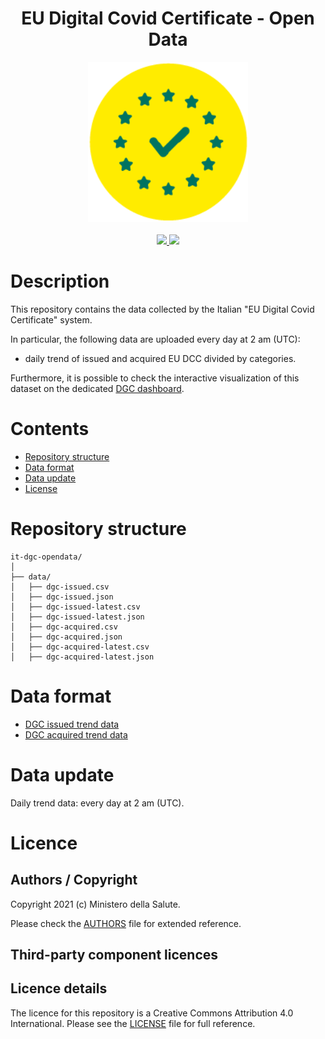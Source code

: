 <h1 align="center">EU Digital Covid Certificate - Open Data</h1>

<div align="center">
<img width="256" height="256" src="img/logo-dcg.png">
</div>

<br />
<div align="center">
    <!-- CoC -->
    <a href="CODE_OF_CONDUCT.md">
      <img src="https://img.shields.io/badge/Contributor%20Covenant-v2.0%20adopted-ff69b4.svg" />
    </a>
    <!-- last commit -->
    <a href="https://github.com/ministero-salute/it-dgc-opendata/commits/master">
      <img src="https://img.shields.io/github/last-commit/ministero-salute/it-dgc-opendata" />
    </a>

</div>

# Description

This repository contains the data collected by the Italian "EU Digital Covid Certificate" system.

In particular, the following data are uploaded every day at 2 am (UTC):
- daily trend of issued and acquired EU DCC divided by categories.

Furthermore, it is possible to check the interactive visualization of this dataset on the dedicated [DGC dashboard](https://www.dgc.gov.it/spa/dashboard).

# Contents

- [Repository structure](#repository-structure)
- [Data format](#data-format)
- [Data update](#data-update)
- [License](#license)


# Repository structure
```
it-dgc-opendata/
│
├── data/
│   ├── dgc-issued.csv
│   ├── dgc-issued.json
│   ├── dgc-issued-latest.csv
│   ├── dgc-issued-latest.json
│   ├── dgc-acquired.csv
│   ├── dgc-acquired.json
│   ├── dgc-acquired-latest.csv
│   ├── dgc-acquired-latest.json
```

# Data format
- [DGC issued trend data](https://github.com/ministero-salute/it-dgc-opendata/blob/master/format-dgc-issued-trend.md)
- [DGC acquired trend data](https://github.com/ministero-salute/it-dgc-opendata/blob/master/format-dgc-acquired-trend.md)

# Data update
Daily trend data: every day at 2 am (UTC).

# Licence

## Authors / Copyright

Copyright 2021 (c) Ministero della Salute.

Please check the [AUTHORS](AUTHORS) file for extended reference.

## Third-party component licences

## Licence details

The licence for this repository is a Creative Commons Attribution 4.0 International. Please see the [LICENSE](LICENSE) file for full reference.
